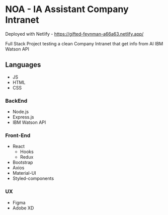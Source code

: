 # NOA - IA Assistant Company Intranet

Deployed with Netlify - https://gifted-feynman-a66a63.netlify.app/

Full Stack Project testing a clean Company Intranet that get info from AI IBM Watson API

## Languages
* JS
* HTML
* CSS

### BackEnd

* Node.js
* Express.js
* IBM Watson API

### Front-End

* React
  *  Hooks
  *  Redux
* Bootstrap
* Axios
* Material-UI
* Styled-components

### UX
* Figma
* Adobe XD
